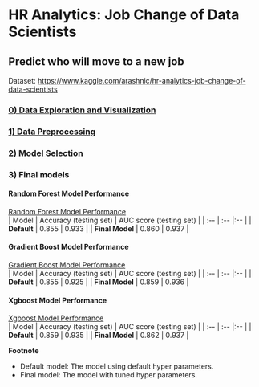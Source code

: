 # HR Analytics: Job Change of Data Scientists
## Predict who will move to a new job

Dataset: https://www.kaggle.com/arashnic/hr-analytics-job-change-of-data-scientists

 
### <a href = "https://nbviewer.jupyter.org/github/Wei-Kuang/HR_JobChange/blob/main/HR_Analysis_Step0_DataVisualization.ipynb"> 0) Data Exploration and Visualization</a>  

### <a href = "https://nbviewer.jupyter.org/github/Wei-Kuang/HR_JobChange/blob/main/HR_Analysis_Step1_DataPreprocessing.ipynb"> 1) Data Preprocessing</a>  

### <a href = "https://nbviewer.jupyter.org/github/Wei-Kuang/HR_JobChange/blob/main/HR_Analysis_Step2_ModelSelection.ipynb"> 2) Model Selection</a>  


### 3) Final models

#### Random Forest Model Performance
<a href = "https://nbviewer.jupyter.org/github/Wei-Kuang/HR_JobChange/blob/main/HR_Analysis_Step3_1_RandomForest_TuningParam.ipynb"> Random Forest Model Performance</a>  
| Model              | Accuracy (testing set) | AUC score (testing set) |
| :--                | :--                    |:--                      |
| **Default**        | 0.855                  | 0.933                   |
| **Final Model**    | 0.860                  | 0.937                   |


#### Gradient Boost Model Performance
<a href = "https://nbviewer.jupyter.org/github/Wei-Kuang/HR_JobChange/blob/main/HR_Analysis_Step3_2_GMB_TuningParam.ipynb"> Gradient Boost Model Performance</a>  
| Model              | Accuracy (testing set) | AUC score (testing set) |
| :--                | :--                    |:--                      |
| **Default**        | 0.855                  | 0.925                   |
| **Final Model**    | 0.859                  | 0.936                   |


#### Xgboost Model Performance
<a href = "https://nbviewer.jupyter.org/github/Wei-Kuang/HR_JobChange/blob/main/HR_Analysis_Step3_3_XBG_TuningParam.ipynb"> Xgboost Model Performance</a>  
| Model              | Accuracy (testing set) | AUC score (testing set) |
| :--                | :--                    |:--                      |
| **Default**        | 0.859                  | 0.935                   |
| **Final Model**    | 0.862                  | 0.937                   |


**Footnote**
- Default model: The model using default hyper parameters.
- Final model: The model with tuned hyper parameters.
